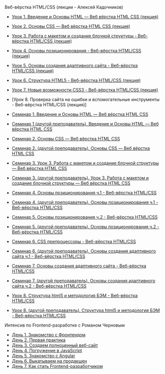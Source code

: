 Веб-вёрстка HTML/CSS (лекции - Алексей Кадочников)

- [Урок 1. Введение и Основы HTML — Веб вёрстка HTML CSS (лекция)](https://youtu.be/tvOZ-9Gq2os)
- [Урок 2. Основы CSS — Веб вёрстка HTML CSS (лекция)](https://youtu.be/yrVVvUGX1TU)
- [Урок 3. Работа с макетом и создание блочной структуры - Веб-вёрстка HTML/CSS (лекция)](https://youtu.be/7r2aWab7Bwk)
- [Урок 4. Основы позиционирования - Веб-вёрстка HTML/CSS (лекция)](https://youtu.be/Lgsd0hWiJCM)
- [Урок 5. Основы создания адаптивного сайта - Веб-вёрстка HTML/CSS (лекция)](https://youtu.be/WcEYoRkqS_o)
- [Урок 6. Структура HTML5 - Веб-вёрстка HTML/CSS (лекция)](https://youtu.be/TrD0hYEAtr0)
- [Урок 7. Новые возможности CSS3 - Веб-вёрстка HTML/CSS (лекция)](https://youtu.be/-6mPi6H7mQA)
- [Урок 8. Проверка сайта на ошибки и вспомогательные инструменты - Веб-вёрстка HTML/CSS (лекция)]

- [Семинар 1. Введение и Основы HTML — Веб вёрстка HTML CSS](https://youtu.be/aPZMB6CL4ec)
- [Семинар 1 (другой преподаватель). Введение и Основы HTML — Веб вёрстка HTML CSS](https://youtu.be/U87IVUdjKmA)

- [Семинар 2. Основы CSS — Веб вёрстка HTML CSS](https://youtu.be/bqHX9_2zxTo)
- [Семинар 2. (другой преподаватель). Основы CSS — Веб вёрстка HTML CSS](https://youtu.be/XpZRYkvsg1s)

- [Семинар 3. Урок 3. Работа с макетом и создание блочной структуры — Веб вёрстка HTML CSS](https://youtu.be/wkeyGz_35S0)
- [Семинар 3. (другой преподаватель). Урок 3. Работа с макетом и создание блочной структуры — Веб вёрстка HTML CSS](https://youtu.be/kn2MtLc54cs)

- [Семинар 4. Основы позиционирования ч.1 - Веб-вёрстка HTML/CSS](https://youtu.be/jL3nzZor8cc)
- [Семинар 4. (другой преподаватель). Основы позиционирования ч.1 - Веб-вёрстка HTML/CSS](https://youtu.be/lAQitQg3quQ)

- [Семинар 5. Основы позиционирования ч.2 - Веб-вёрстка HTML/CSS](https://youtu.be/EaM6nXl3_Y8)
- [Семинар 5. (другой преподаватель). Основы позиционирования ч.2 - Веб-вёрстка HTML/CSS](https://youtu.be/yvfvHDLrI84)

- [Семинар 6. CSS препроцессоры - Веб-вёрстка HTML/CSS](https://youtu.be/r3MJInmX3SM)
- [Семинар 6. (другой преподаватель). Основы создания адаптивного сайта ч.1 - Веб-вёрстка HTML/CSS](https://youtu.be/QIOUz4pLxlY)

- [Семинар 7. Основы создания адаптивного сайта - Веб-вёрстка HTML/CSS](https://youtu.be/6f8DM30JHBM)
- [Семинар 7. (другой преподаватель). Основы создания адаптивного сайта ч.2 - Веб-вёрстка HTML/CSS]()

- [Урок 8. Структура html5 и методология БЭМ - Веб-вёрстка HTML/CSS](https://youtu.be/OSnk1NsARcE)
- [Урок 8. (другой преподаватель). Структура html5 и методология БЭМ - Веб-вёрстка HTML/CSS]()

Интенсив по Frontend-разработке с Романом Черновым

- [День 1. Знакомство с Фронтендом](https://youtu.be/XRDUHnl0hqg)
- [День 2. Первая практика](https://youtu.be/-DRfJXykaiY)
- [День 3. Создаем полноценный веб-сайт](https://youtu.be/8-W1U6ulCZ8)
- [День 4. Погружение в JavaScript](https://youtu.be/xUu-Y7MGTDk)
- [День 5. Знакомство с Angular](https://youtu.be/3_Uu5OicXT0)
- [День 6. Выкатываем на продакшен](https://youtu.be/BsZS3WM69yA)
- [День 7. Как стать Frontend-разработчиком](https://youtu.be/E6Aw8b8rbHA)

